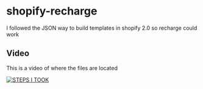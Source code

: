 # shopify-recharge

I followed the JSON way to build templates in shopify 2.0 so recharge could work

## Video 

This is a video of where the files are located

[![STEPS I TOOK](https://img.youtube.com/vi/vPUPKPfNLFw/0.jpg)](https://www.youtube.com/watch?v=vPUPKPfNLFw)
